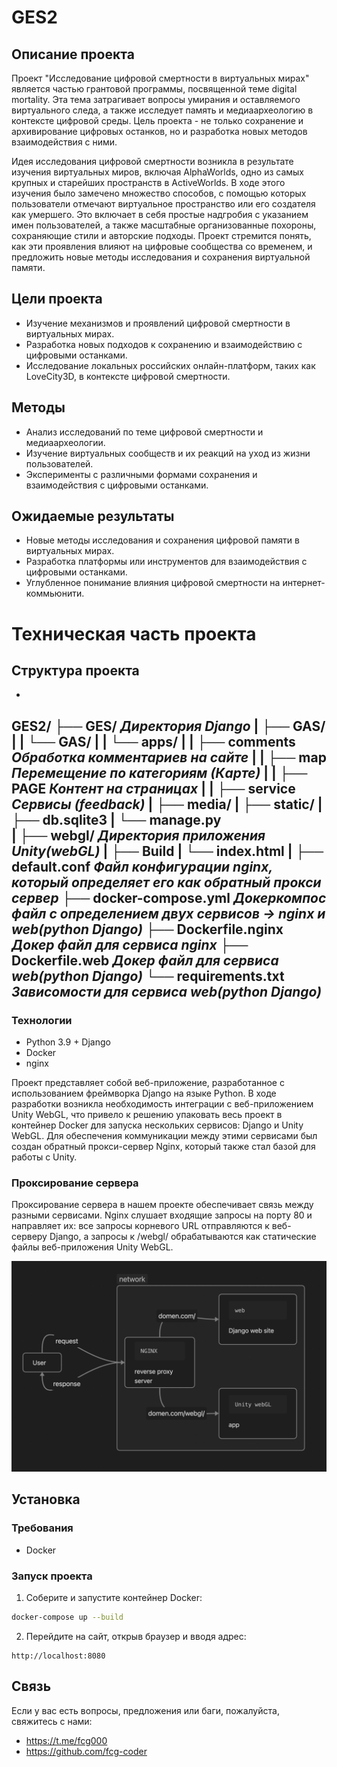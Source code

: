 # GES2

## Описание проекта

Проект "Исследование цифровой смертности в виртуальных мирах" является частью грантовой программы, посвященной теме digital mortality. Эта тема затрагивает вопросы умирания и оставляемого виртуального следа, а также исследует память и медиаархеологию в контексте цифровой среды. Цель проекта - не только сохранение и архивирование цифровых останков, но и разработка новых методов взаимодействия с ними.

Идея исследования цифровой смертности возникла в результате изучения виртуальных миров, включая AlphaWorlds, одно из самых крупных и старейших пространств в ActiveWorlds. В ходе этого изучения было замечено множество способов, с помощью которых пользователи отмечают виртуальное пространство или его создателя как умершего. Это включает в себя простые надгробия с указанием имен пользователей, а также масштабные организованные похороны, сохраняющие стили и авторские подходы. Проект стремится понять, как эти проявления влияют на цифровые сообщества со временем, и предложить новые методы исследования и сохранения виртуальной памяти.

## Цели проекта

- Изучение механизмов и проявлений цифровой смертности в виртуальных мирах.
- Разработка новых подходов к сохранению и взаимодействию с цифровыми останками.
- Исследование локальных российских онлайн-платформ, таких как LoveCity3D, в контексте цифровой смертности.

## Методы

- Анализ исследований по теме цифровой смертности и медиаархеологии.
- Изучение виртуальных сообществ и их реакций на уход из жизни пользователей.
- Эксперименты с различными формами сохранения и взаимодействия с цифровыми останками.

## Ожидаемые результаты

- Новые методы исследования и сохранения цифровой памяти в виртуальных мирах.
- Разработка платформы или инструментов для взаимодействия с цифровыми останками.
- Углубленное понимание влияния цифровой смертности на интернет-коммьюнити.




# Техническая часть проекта
## Структура проекта

-
GES2/
├── GES/                            *Директория Django*
|   ├── GAS/
|   |   └── GAS/
|   |       └── apps/
|   |           ├── comments        *Обработка комментариев на сайте*
|   |           ├── map             *Перемещение по категориям (Карте)*
|   |           ├── PAGE            *Контент на страницах*
|   |           ├── service         *Сервисы (feedback)*
|   ├── media/
|   ├── static/
|   ├── db.sqlite3
|   └── manage.py  
|
├── webgl/                          *Директория приложения Unity(webGL)*
|   ├── Build
|   └── index.html
|
├── default.conf                    *Файл конфигурации nginx, который определяет его как обратный прокси сервер*
├── docker-compose.yml              *Докеркомпос файл с определением двух сервисов -> nginx и web(python Django)*
├── Dockerfile.nginx                *Докер файл для сервиса nginx*
├── Dockerfile.web                  *Докер файл для сервиса web(python Django)*
└── requirements.txt                *Зависомости для сервиса web(python Django)*
-
### Технологии

- Python 3.9 + Django
- Docker
- nginx

Проект представляет собой веб-приложение, разработанное с использованием фреймворка Django на языке Python. В ходе разработки возникла необходимость интеграции с веб-приложением Unity WebGL, что привело к решению упаковать весь проект в контейнер Docker для запуска нескольких сервисов: Django и Unity WebGL. Для обеспечения коммуникации между этими сервисами был создан обратный прокси-сервер Nginx, который также стал базой для работы с Unity. 

### Проксирование сервера
Проксирование сервера в нашем проекте обеспечивает связь между разными сервисами. Nginx слушает входящие запросы на порту 80 и направляет их: все запросы корневого URL отправляются к веб-серверу Django, а запросы к /webgl/ обрабатываются как статические файлы веб-приложения Unity WebGL. 

![Проксирование nginx](image.png)


## Установка

### Требования

- Docker


### Запуск проекта

1. Соберите и запустите контейнер Docker:

```bash
docker-compose up --build
```

2. Перейдите на сайт, открыв браузер и вводя адрес:

```
http://localhost:8080
```

## Связь

Если у вас есть вопросы, предложения или баги, пожалуйста, свяжитесь с нами:

- https://t.me/fcg000
- https://github.com/fcg-coder
